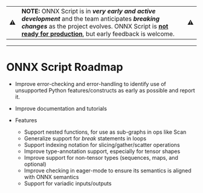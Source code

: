 <table>
<tr>
<td>⚠️</td>
<td>
<strong>NOTE:</strong> ONNX Script is in <strong><em>very early
and active development</em></strong> and the team anticipates
<strong><em>breaking changes</em></strong> as the project evolves.
ONNX Script is <strong><ins>not ready for production</ins></strong>,
but early feedback is welcome.
</td>
<td>⚠️</td>
</tr>
</table>

----

# ONNX Script Roadmap

* Improve error-checking and error-handling to identify use of unsupported
Python features/constructs as early as possible and report it.

* Improve documentation and tutorials

* Features
  - Support nested functions, for use as sub-graphs in ops like Scan
  - Generalize support for _break_ statements in loops
  - Support indexing notation for slicing/gather/scatter operations
  - Improve type-annotation support, especially for tensor shapes
  - Improve support for non-tensor types (sequences, maps, and optional)
  - Improve checking in eager-mode to ensure its semantics is aligned with ONNX semantics
  - Support for variadic inputs/outputs